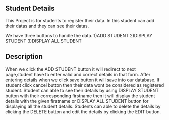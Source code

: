 Student Details
---------------

This Project is for students to register their data. In this student can add their datas and they can see their datas.


We have three buttons to handle the data.
1)ADD STUDENT
2)DISPLAY STUDENT
3)DISPLAY ALL STUDENT

Description
-----------

When we click the ADD STUDENT button it will redirect to next page,student have to enter valid and correct details in that form. After entering details when we click save button it will save into our database. If student click cancel button then their data wont be considered as registered student. Student can able to see their details by using DISPLAY STUDENT button with their corresponding firstname then it will display the student details with the given firstname or DISPLAY ALL STUDENT button for displaying all the student details. Students can able to delete the details by clicking the DELETE button and edit the details by clicking the EDIT button. 

